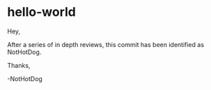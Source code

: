 # hello-world

Hey,

After a series of in depth reviews, this commit has been identified as NotHotDog.

Thanks,

-NotHotDog
